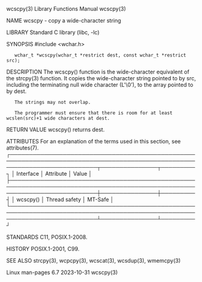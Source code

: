 wcscpy(3)							   Library Functions Manual							     wcscpy(3)

NAME
       wcscpy - copy a wide-character string

LIBRARY
       Standard C library (libc, -lc)

SYNOPSIS
       #include <wchar.h>

       wchar_t *wcscpy(wchar_t *restrict dest, const wchar_t *restrict src);

DESCRIPTION
       The wcscpy() function is the wide-character equivalent of the strcpy(3) function.  It copies the wide-character string pointed to by src, including the
       terminating null wide character (L'\0'), to the array pointed to by dest.

       The strings may not overlap.

       The programmer must ensure that there is room for at least wcslen(src)+1 wide characters at dest.

RETURN VALUE
       wcscpy() returns dest.

ATTRIBUTES
       For an explanation of the terms used in this section, see attributes(7).
       ┌───────────────────────────────────────────────────────────────────────────────────────────────────────────────────────────┬───────────────┬─────────┐
       │ Interface														   │ Attribute	   │ Value   │
       ├───────────────────────────────────────────────────────────────────────────────────────────────────────────────────────────┼───────────────┼─────────┤
       │ wcscpy()														   │ Thread safety │ MT-Safe │
       └───────────────────────────────────────────────────────────────────────────────────────────────────────────────────────────┴───────────────┴─────────┘

STANDARDS
       C11, POSIX.1-2008.

HISTORY
       POSIX.1-2001, C99.

SEE ALSO
       strcpy(3), wcpcpy(3), wcscat(3), wcsdup(3), wmemcpy(3)

Linux man-pages 6.7							  2023-10-31								     wcscpy(3)
